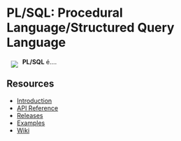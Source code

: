 # PL/SQL: Procedural Language/Structured Query Language

<a href="https://www.oracle.com/database/technologies/appdev/plsql.html"><img src="https://www.oracle.com/a/ocom/img/pl-sql.svg" align="left" hspace="10" vspace="6"></a>

**PL/SQL** é....


## Resources

* [Introduction](https://observablehq.com/@d3/learn-d3)
* [API Reference](https://github.com/d3/d3/blob/master/API.md)
* [Releases](https://github.com/d3/d3/releases)
* [Examples](https://observablehq.com/@d3/gallery)
* [Wiki](https://github.com/d3/d3/wiki)
